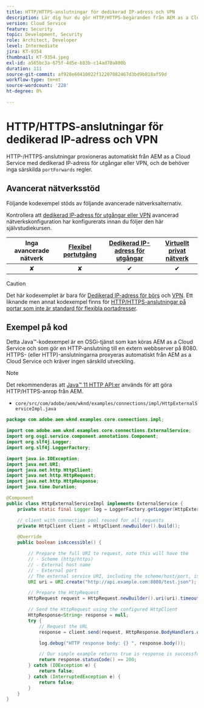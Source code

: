 ```yaml
---
title: HTTP/HTTPS-anslutningar för dedikerad IP-adress och VPN
description: Lär dig hur du gör HTTP/HTTPS-begäranden från AEM as a Cloud Service till externa webbtjänster som körs för dedikerad IP-adress och VPN
version: Cloud Service
feature: Security
topic: Development, Security
role: Architect, Developer
level: Intermediate
jira: KT-9354
thumbnail: KT-9354.jpeg
exl-id: a565bc3a-675f-4d5e-b83b-c14ad70a800b
duration: 111
source-git-commit: af928e60410022f12207082467d3bd9b818af59d
workflow-type: tm+mt
source-wordcount: '228'
ht-degree: 0%

---
```


# HTTP/HTTPS-anslutningar för dedikerad IP-adress och VPN

HTTP-/HTTPS-anslutningar proxioneras automatiskt från AEM as a Cloud Service med dedikerad IP-adress för utgångar eller VPN, och de behöver inga särskilda `portForwards` regler.

## Avancerat nätverksstöd

Följande kodexempel stöds av följande avancerade nätverksalternativ.

Kontrollera att [dedikerad IP-adress för utgångar eller VPN](../advanced-networking.md#advanced-networking) avancerad nätverkskonfiguration har konfigurerats innan du följer den här självstudiekursen.

| Inga avancerade nätverk | [Flexibel portutgång](../flexible-port-egress.md) | [Dedikerad IP-adress för utgångar](../dedicated-egress-ip-address.md) | [Virtuellt privat nätverk](../vpn.md) |
|:-----:|:-----:|:------:|:---------:|
| ✘ | ✘ | ✔ | ✔ |

>[!CAUTION]
>
> Det här kodexemplet är bara för [Dedikerad IP-adress för börs](../dedicated-egress-ip-address.md) och [VPN](../vpn.md). Ett liknande men annat kodexempel finns för [HTTP/HTTPS-anslutningar på portar som inte är standard för flexibla portadresser](./http-on-non-standard-ports-flexible-port-egress.md).

## Exempel på kod

Detta Java™-kodexempel är en OSGi-tjänst som kan köras AEM as a Cloud Service och som gör en HTTP-anslutning till en extern webbserver på 8080. HTTPS- (eller HTTP)-anslutningarna proxyeras automatiskt från AEM as a Cloud Service och kräver ingen särskild utveckling.

>[!NOTE]
> Det rekommenderas att [Java™ 11 HTTP API:er](https://docs.oracle.com/en/java/javase/11/docs/api/java.net.http/java/net/http/package-summary.html) används för att göra HTTP/HTTPS-anrop från AEM.

+ `core/src/com/adobe/aem/wknd/examples/connections/impl/HttpExternalServiceImpl.java`

```java
package com.adobe.aem.wknd.examples.core.connections.impl;

import com.adobe.aem.wknd.examples.core.connections.ExternalService;
import org.osgi.service.component.annotations.Component;
import org.slf4j.Logger;
import org.slf4j.LoggerFactory;

import java.io.IOException;
import java.net.URI;
import java.net.http.HttpClient;
import java.net.http.HttpRequest;
import java.net.http.HttpResponse;
import java.time.Duration;

@Component
public class HttpExternalServiceImpl implements ExternalService {
    private static final Logger log = LoggerFactory.getLogger(HttpExternalServiceImpl.class);

    // client with connection pool reused for all requests
    private HttpClient client = HttpClient.newBuilder().build();

    @Override
    public boolean isAccessible() {

        // Prepare the full URI to request, note this will have the
        // - Scheme (http/https)
        // - External host name
        // - External port
        // The external service URI, including the scheme/host/port, is defined in code, rather than in Cloud Manager portForwards rules.
        URI uri = URI.create("http://api.example.com:8080/test.json");

        // Prepare the HttpRequest
        HttpRequest request = HttpRequest.newBuilder().uri(uri).timeout(Duration.ofSeconds(2)).build();

        // Send the HttpRequest using the configured HttpClient
        HttpResponse<String> response = null;
        try {
            // Request the URL
            response = client.send(request, HttpResponse.BodyHandlers.ofString());

            log.debug("HTTP response body: {} ", response.body());

            // Our simple example returns true is response is successful! (200 status code)
            return response.statusCode() == 200;
        } catch (IOException e) {
            return false;
        } catch (InterruptedException e) {
            return false;
        }
    }
}
```
